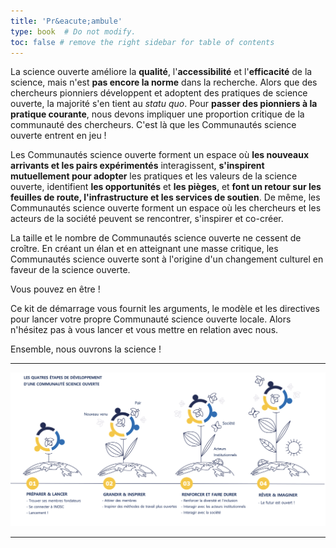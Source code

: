 ```yaml
---
title: 'Pr&eacute;ambule'
type: book  # Do not modify.
toc: false # remove the right sidebar for table of contents
---
```


La science ouverte améliore la **qualité**, l'**accessibilité** et l'**efficacité** de la science, mais n'est **pas encore la norme** dans la recherche. Alors que des chercheurs pionniers développent et adoptent des pratiques de science ouverte, la majorité s'en tient au *statu quo*. Pour **passer des pionniers à la pratique courante**, nous devons impliquer une proportion critique de la communauté des chercheurs. C'est là que les Communautés science ouverte entrent en jeu !

Les Communautés science ouverte forment un espace où **les nouveaux arrivants et les pairs expérimentés** interagissent, **s'inspirent mutuellement pour adopter** les pratiques et les valeurs de la science ouverte, identifient **les opportunités** et **les pièges**, et **font un retour sur les feuilles de route, l'infrastructure et les services de soutien**. De même, les Communautés science ouverte forment un espace où les chercheurs et les acteurs de la société peuvent se rencontrer, s'inspirer et co-créer.

La taille et le nombre de Communautés science ouverte ne cessent de croître. En créant un élan et en atteignant une masse critique, les Communautés science ouverte sont à l'origine d'un changement culturel en faveur de la science ouverte.

Vous pouvez en être !

Ce kit de démarrage vous fournit les arguments, le modèle et les directives pour lancer votre propre Communauté science ouverte locale. Alors n'hésitez pas à vous lancer et vous mettre en relation avec nous.

Ensemble, nous ouvrons la science !

***

![Les quatre étapes du développement d'une Communauté science ouverte](./OSC-4-stages.png "Les quatre étapes du développement d'une Communauté science ouverte")

***
